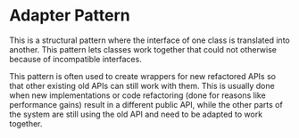 # Adapter Pattern

This is a structural pattern where the interface of one class is translated into another. This pattern lets classes work together that could not otherwise because of incompatible interfaces.

This pattern is often used to create wrappers for new refactored APIs so that other existing old APIs can still work with them. This is usually done when new implementations or code refactoring (done for reasons like performance gains) result in a different public API, while the other parts of the system are still using the old API and need to be adapted to work together.